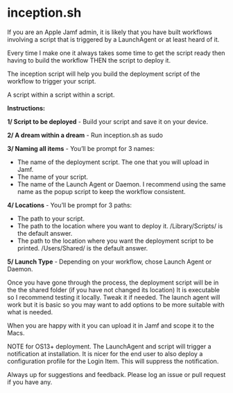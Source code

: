 # inception.sh

If you are an Apple Jamf admin, it is likely that you have built workflows involving a script that is triggered by a LaunchAgent or at least heard of it.

Every time I make one it always takes some time to get the script ready then having to build the workflow THEN the script to deploy it.

The inception script will help you build the deployment script of the workflow to trigger your script.

A script within a script within a script.

**Instructions:**

**1/ Script to be deployed** - Build your script and save it on your device.

**2/ A dream within a dream** - Run inception.sh as sudo

**3/ Naming all items** - You’ll be prompt for 3 names: 
- The name of the deployment script. The one that you will upload in Jamf.
- The name of your script.
- The name of the Launch Agent or Daemon. I recommend using the same name as the popup script to keep the workflow consistent.

**4/ Locations** - You’ll be prompt for 3 paths:
- The path to your script.
- The path to the location where you want to deploy it. /Library/Scripts/ is the default answer.
- The path to the location where you want the deployment script to be printed. /Users/Shared/ is the default answer.

**5/ Launch Type** - Depending on your workflow, chose Launch Agent or Daemon.

Once you have gone through the process, the deployment script will be in the the shared folder (if you have not changed its location) 
It is executable so I recommend testing it locally. Tweak it if needed. The launch agent will work but it is basic so you may want to add options to be more suitable with what is needed.

When you are happy with it you can upload it in Jamf and scope it to the Macs.

NOTE for OS13+ deployment. The LaunchAgent and script will trigger a notification at installation.
It is nicer for the end user to also deploy a configuration profile for the Login Item. 
This will suppress the notification.

Always up for suggestions and feedback. Please log an issue or pull request if you have any.
